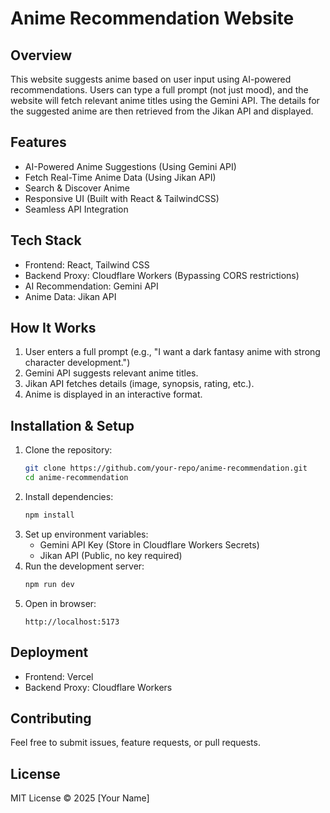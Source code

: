 # Anime Recommendation Website

## Overview
This website suggests anime based on user input using AI-powered recommendations. Users can type a full prompt (not just mood), and the website will fetch relevant anime titles using the Gemini API. The details for the suggested anime are then retrieved from the Jikan API and displayed.

## Features
- AI-Powered Anime Suggestions (Using Gemini API)
- Fetch Real-Time Anime Data (Using Jikan API)
- Search & Discover Anime
- Responsive UI (Built with React & TailwindCSS)
- Seamless API Integration

## Tech Stack
- Frontend: React, Tailwind CSS
- Backend Proxy: Cloudflare Workers (Bypassing CORS restrictions)
- AI Recommendation: Gemini API
- Anime Data: Jikan API

## How It Works
1. User enters a full prompt (e.g., "I want a dark fantasy anime with strong character development.")
2. Gemini API suggests relevant anime titles.
3. Jikan API fetches details (image, synopsis, rating, etc.).
4. Anime is displayed in an interactive format.

## Installation & Setup
1. Clone the repository:
   ```sh
   git clone https://github.com/your-repo/anime-recommendation.git
   cd anime-recommendation
   ```
2. Install dependencies:
   ```sh
   npm install
   ```
3. Set up environment variables:
   - Gemini API Key (Store in Cloudflare Workers Secrets)
   - Jikan API (Public, no key required)
4. Run the development server:
   ```sh
   npm run dev
   ```
5. Open in browser:
   ```
   http://localhost:5173
   ```

## Deployment
- Frontend: Vercel
- Backend Proxy: Cloudflare Workers

## Contributing
Feel free to submit issues, feature requests, or pull requests.

## License
MIT License © 2025 [Your Name]

